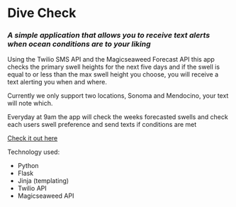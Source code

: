 # Dive Check
### _A simple application that allows you to receive text alerts when ocean conditions are to your liking_

Using the Twilio SMS API and the Magicseaweed Forecast API this app checks the primary swell heights for the next five days and if the swell is equal to or less than the max swell height you choose, you will receive a text alerting you when and where. 

Currently we only support two locations, Sonoma and Mendocino, your text will note which.

Everyday at 9am the app will check the weeks forecasted swells and check each users swell preference and send texts if conditions are met

[Check it out here](http://ryanwaters.pythonanywhere.com/)

Technology used:
* Python
* Flask
* Jinja (templating)
* Twilio API
* Magicseaweed API
